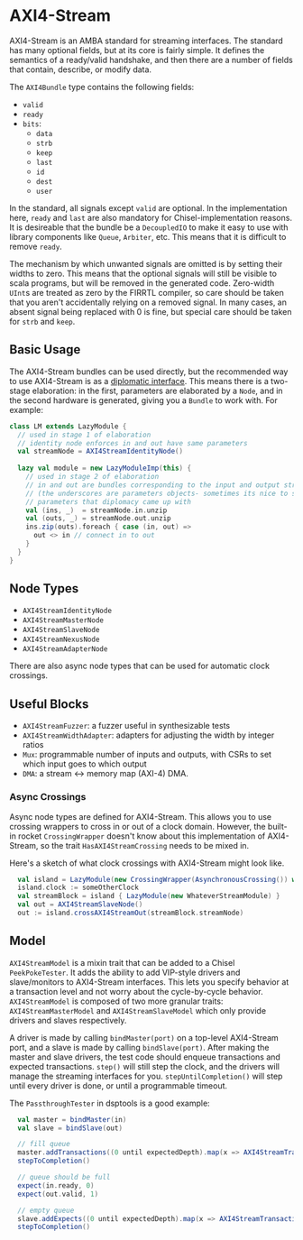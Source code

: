 # AXI4-Stream

AXI4-Stream is an AMBA standard for streaming interfaces.
The standard has many optional fields, but at its core is fairly simple.
It defines the semantics of a ready/valid handshake, and then there are a number of fields that contain, describe, or modify data.

The `AXI4Bundle` type contains the following fields:

* `valid`
* `ready`
* `bits`:
    - `data`
    - `strb`
    - `keep`
    - `last`
    - `id`
    - `dest`
    - `user`

In the standard, all signals except `valid` are optional.
In the implementation here, `ready` and `last` are also mandatory for Chisel-implementation reasons.
It is desireable that the bundle be a `DecoupledIO` to make it easy to use with library components like `Queue`, `Arbiter`, etc.
This means that it is difficult to remove `ready`.

The mechanism by which unwanted signals are omitted is by setting their widths to zero.
This means that the optional signals will still be visible to scala programs, but will be removed in the generated code.
Zero-width `UInt`s are treated as zero by the FIRRTL compiler, so care should be taken that you aren't accidentally relying on a removed signal.
In many cases, an absent signal being replaced with 0 is fine, but special care should be taken for `strb` and `keep`.

## Basic Usage
The AXI4-Stream bundles can be used directly, but the recommended way to use AXI4-Stream is as a [diplomatic interface](Diplomacy.md).
This means there is a two-stage elaboration: in the first, parameters are elaborated by a `Node`, and in the second hardware is generated, giving you a `Bundle` to work with.
For example:

```scala
class LM extends LazyModule {
  // used in stage 1 of elaboration
  // identity node enforces in and out have same parameters
  val streamNode = AXI4StreamIdentityNode()
  
  lazy val module = new LazyModuleImp(this) {
    // used in stage 2 of elaboration
    // in and out are bundles corresponding to the input and output streaming bundles
    // (the underscores are parameters objects- sometimes its nice to see the
    // parameters that diplomacy came up with
    val (ins, _)  = streamNode.in.unzip
    val (outs, _) = streamNode.out.unzip
    ins.zip(outs).foreach { case (in, out) =>
      out <> in // connect in to out
    }
  }
}
```

## Node Types

- `AXI4StreamIdentityNode`
- `AXI4StreamMasterNode`
- `AXI4StreamSlaveNode`
- `AXI4StreamNexusNode`
- `AXI4StreamAdapterNode`

There are also async node types that can be used for automatic clock crossings.

## Useful Blocks
- `AXI4StreamFuzzer`: a fuzzer useful in synthesizable tests
- `AXI4StreamWidthAdapter`: adapters for adjusting the width by integer ratios
- `Mux`: programmable number of inputs and outputs, with CSRs to set which input goes to which output
- `DMA`: a stream <-> memory map (AXI-4) DMA.

### Async Crossings

Async node types are defined for AXI4-Stream.
This allows you to use crossing wrappers to cross in or out of a clock domain.
However, the built-in rocket `CrossingWrapper` doesn't know about this implementation of AXI4-Stream, so the trait `HasAXI4StreamCrossing` needs to be mixed in.

Here's a sketch of what clock crossings with AXI4-Stream might look like.

```scala
  val island = LazyModule(new CrossingWrapper(AsynchronousCrossing()) with HasAXI4StreamCrossing)
  island.clock := someOtherClock
  val streamBlock = island { LazyModule(new WhateverStreamModule) }
  val out = AXI4StreamSlaveNode()
  out := island.crossAXI4StreamOut(streamBlock.streamNode)
```

## Model
`AXI4StreamModel` is a mixin trait that can be added to a Chisel `PeekPokeTester`.
It adds the ability to add VIP-style drivers and slave/monitors to AXI4-Stream interfaces.
This lets you specify behavior at a transaction level and not worry about the cycle-by-cycle behavior.
`AXI4StreamModel` is composed of two more granular traits: `AXI4StreamMasterModel` and `AXI4StreamSlaveModel` which only provide drivers and slaves respectively.

A driver is made by calling `bindMaster(port)` on a top-level AXI4-Stream port, and a slave is made by calling `bindSlave(port)`.
After making the master and slave drivers, the test code should enqueue transactions and expected transactions.
`step()` will still step the clock, and the drivers will manage the streaming interfaces for you.
`stepUntilCompletion()` will step until every driver is done, or until a programmable timeout.

The `PassthroughTester` in dsptools is a good example:

```scala
  val master = bindMaster(in)
  val slave = bindSlave(out)

  // fill queue
  master.addTransactions((0 until expectedDepth).map(x => AXI4StreamTransaction(data = x)))
  stepToCompletion()

  // queue should be full
  expect(in.ready, 0)
  expect(out.valid, 1)

  // empty queue
  slave.addExpects((0 until expectedDepth).map(x => AXI4StreamTransactionExpect(data = Some(x))))
  stepToCompletion()
```
